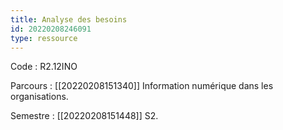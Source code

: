 ```yaml
---
title: Analyse des besoins
id: 20220208246091
type: ressource
---
```


Code : R2.12INO

Parcours : [[20220208151340]] Information numérique dans les organisations.

Semestre : [[20220208151448]] S2.
